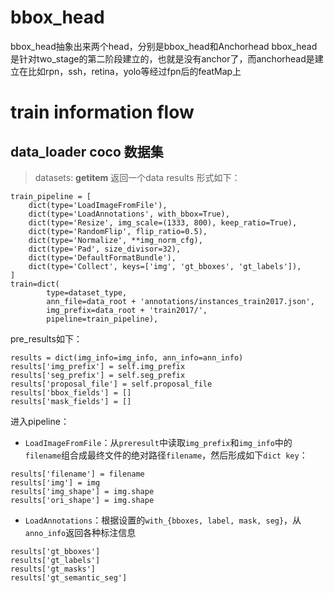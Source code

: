 # bbox_head
bbox_head抽象出来两个head，分别是bbox_head和Anchorhead
bbox_head 是针对two_stage的第二阶段建立的，也就是没有anchor了，而anchorhead是建立在比如rpn，ssh，retina，yolo等经过fpn后的featMap上


# train information flow

## data_loader coco 数据集
> datasets: __getitem__ 返回一个data results 形式如下：
```
train_pipeline = [
    dict(type='LoadImageFromFile'),
    dict(type='LoadAnnotations', with_bbox=True),
    dict(type='Resize', img_scale=(1333, 800), keep_ratio=True),
    dict(type='RandomFlip', flip_ratio=0.5),
    dict(type='Normalize', **img_norm_cfg),
    dict(type='Pad', size_divisor=32),
    dict(type='DefaultFormatBundle'),
    dict(type='Collect', keys=['img', 'gt_bboxes', 'gt_labels']),
]
train=dict(
        type=dataset_type,
        ann_file=data_root + 'annotations/instances_train2017.json',
        img_prefix=data_root + 'train2017/',
        pipeline=train_pipeline),
```
pre_results如下：
```
results = dict(img_info=img_info, ann_info=ann_info)
results['img_prefix'] = self.img_prefix
results['seg_prefix'] = self.seg_prefix
results['proposal_file'] = self.proposal_file
results['bbox_fields'] = []
results['mask_fields'] = []
```
进入pipeline：
- `LoadImageFromFile`：从`preresult`中读取`img_prefix`和`img_info`中的`filename`组合成最终文件的绝对路径`filename`，然后形成如下`dict key`：
```
results['filename'] = filename
results['img'] = img
results['img_shape'] = img.shape
results['ori_shape'] = img.shape
```
- `LoadAnnotations`：根据设置的`with_{bboxes, label, mask, seg}`，从`anno_info`返回各种标注信息
```
results['gt_bboxes'] 
results['gt_labels']
results['gt_masks']
results['gt_semantic_seg']

```

